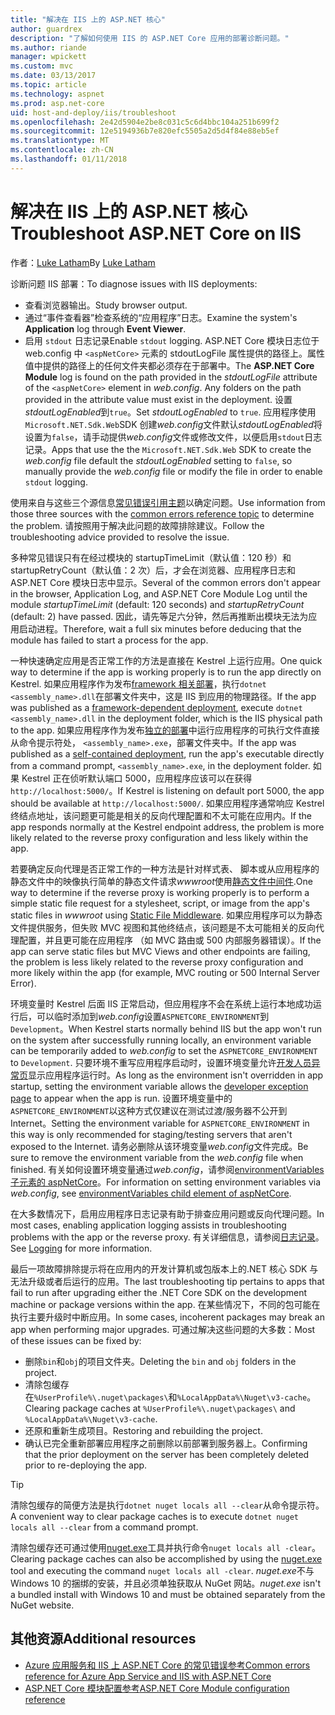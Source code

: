 ```yaml
---
title: "解决在 IIS 上的 ASP.NET 核心"
author: guardrex
description: "了解如何使用 IIS 的 ASP.NET Core 应用的部署诊断问题。"
ms.author: riande
manager: wpickett
ms.custom: mvc
ms.date: 03/13/2017
ms.topic: article
ms.technology: aspnet
ms.prod: asp.net-core
uid: host-and-deploy/iis/troubleshoot
ms.openlocfilehash: 2e42d5904e2be8c031c5c6d4bbc104a251b699f2
ms.sourcegitcommit: 12e5194936b7e820efc5505a2d5d4f84e88eb5ef
ms.translationtype: MT
ms.contentlocale: zh-CN
ms.lasthandoff: 01/11/2018
---
```

# <a name="troubleshoot-aspnet-core-on-iis"></a><span data-ttu-id="bd974-103">解决在 IIS 上的 ASP.NET 核心</span><span class="sxs-lookup"><span data-stu-id="bd974-103">Troubleshoot ASP.NET Core on IIS</span></span>

<span data-ttu-id="bd974-104">作者：[Luke Latham](https://github.com/guardrex)</span><span class="sxs-lookup"><span data-stu-id="bd974-104">By [Luke Latham](https://github.com/guardrex)</span></span>

<span data-ttu-id="bd974-105">诊断问题 IIS 部署：</span><span class="sxs-lookup"><span data-stu-id="bd974-105">To diagnose issues with IIS deployments:</span></span>

* <span data-ttu-id="bd974-106">查看浏览器输出。</span><span class="sxs-lookup"><span data-stu-id="bd974-106">Study browser output.</span></span>
* <span data-ttu-id="bd974-107">通过“事件查看器”检查系统的“应用程序”日志。</span><span class="sxs-lookup"><span data-stu-id="bd974-107">Examine the system's **Application** log through **Event Viewer**.</span></span>
* <span data-ttu-id="bd974-108">启用 `stdout` 日志记录</span><span class="sxs-lookup"><span data-stu-id="bd974-108">Enable `stdout` logging.</span></span> <span data-ttu-id="bd974-109">ASP.NET Core 模块日志位于 web.config 中 `<aspNetCore>` 元素的 stdoutLogFile 属性提供的路径上。属性值中提供的路径上的任何文件夹都必须存在于部署中。</span><span class="sxs-lookup"><span data-stu-id="bd974-109">The **ASP.NET Core Module** log is found on the path provided in the *stdoutLogFile* attribute of the `<aspNetCore>` element in *web.config*. Any folders on the path provided in the attribute value must exist in the deployment.</span></span> <span data-ttu-id="bd974-110">设置*stdoutLogEnabled*到`true`。</span><span class="sxs-lookup"><span data-stu-id="bd974-110">Set *stdoutLogEnabled* to `true`.</span></span> <span data-ttu-id="bd974-111">应用程序使用`Microsoft.NET.Sdk.Web`SDK 创建*web.config*文件默认*stdoutLogEnabled*将设置为`false`，请手动提供*web.config*文件或修改文件，以便启用`stdout`日志记录。</span><span class="sxs-lookup"><span data-stu-id="bd974-111">Apps that use the the `Microsoft.NET.Sdk.Web` SDK to create the *web.config* file default the *stdoutLogEnabled* setting to `false`, so manually provide the *web.config* file or modify the file in order to enable `stdout` logging.</span></span>

<span data-ttu-id="bd974-112">使用来自与这些三个源信息[常见错误引用主题](xref:host-and-deploy/azure-iis-errors-reference)以确定问题。</span><span class="sxs-lookup"><span data-stu-id="bd974-112">Use information from those three sources with the [common errors reference topic](xref:host-and-deploy/azure-iis-errors-reference) to determine the problem.</span></span> <span data-ttu-id="bd974-113">请按照用于解决此问题的故障排除建议。</span><span class="sxs-lookup"><span data-stu-id="bd974-113">Follow the troubleshooting advice provided to resolve the issue.</span></span>

<span data-ttu-id="bd974-114">多种常见错误只有在经过模块的 startupTimeLimit（默认值：120 秒）和 startupRetryCount（默认值：2 次）后，才会在浏览器、应用程序日志和 ASP.NET Core 模块日志中显示。</span><span class="sxs-lookup"><span data-stu-id="bd974-114">Several of the common errors don't appear in the browser, Application Log, and ASP.NET Core Module Log until the module *startupTimeLimit* (default: 120 seconds) and *startupRetryCount* (default: 2) have passed.</span></span> <span data-ttu-id="bd974-115">因此，请先等足六分钟，然后再推断出模块无法为应用启动进程。</span><span class="sxs-lookup"><span data-stu-id="bd974-115">Therefore, wait a full six minutes before deducing that the module has failed to start a process for the app.</span></span>

<span data-ttu-id="bd974-116">一种快速确定应用是否正常工作的方法是直接在 Kestrel 上运行应用。</span><span class="sxs-lookup"><span data-stu-id="bd974-116">One quick way to determine if the app is working properly is to run the app directly on Kestrel.</span></span> <span data-ttu-id="bd974-117">如果应用程序作为发布[framework 相关部署](/dotnet/core/deploying/#framework-dependent-deployments-fdd)，执行`dotnet <assembly_name>.dll`在部署文件夹中，这是 IIS 到应用的物理路径。</span><span class="sxs-lookup"><span data-stu-id="bd974-117">If the app was published as a [framework-dependent deployment](/dotnet/core/deploying/#framework-dependent-deployments-fdd), execute `dotnet <assembly_name>.dll` in the deployment folder, which is the IIS physical path to the app.</span></span> <span data-ttu-id="bd974-118">如果应用程序作为发布[独立的部署](/dotnet/core/deploying/#self-contained-deployments-scd)中运行应用程序的可执行文件直接从命令提示符处， `<assembly_name>.exe`，部署文件夹中。</span><span class="sxs-lookup"><span data-stu-id="bd974-118">If the app was published as a [self-contained deployment](/dotnet/core/deploying/#self-contained-deployments-scd), run the app's executable directly from a command prompt, `<assembly_name>.exe`, in the deployment folder.</span></span> <span data-ttu-id="bd974-119">如果 Kestrel 正在侦听默认端口 5000，应用程序应该可以在获得`http://localhost:5000/`。</span><span class="sxs-lookup"><span data-stu-id="bd974-119">If Kestrel is listening on default port 5000, the app should be available at `http://localhost:5000/`.</span></span> <span data-ttu-id="bd974-120">如果应用程序通常响应 Kestrel 终结点地址，该问题更可能是相关的反向代理配置和不太可能在应用内。</span><span class="sxs-lookup"><span data-stu-id="bd974-120">If the app responds normally at the Kestrel endpoint address, the problem is more likely related to the reverse proxy configuration and less likely within the app.</span></span>

<span data-ttu-id="bd974-121">若要确定反向代理是否正常工作的一种方法是针对样式表、 脚本或从应用程序的静态文件中的映像执行简单的静态文件请求*wwwroot*使用[静态文件中间件](xref:fundamentals/static-files).</span><span class="sxs-lookup"><span data-stu-id="bd974-121">One way to determine if the reverse proxy is working properly is to perform a simple static file request for a stylesheet, script, or image from the app's static files in *wwwroot* using [Static File Middleware](xref:fundamentals/static-files).</span></span> <span data-ttu-id="bd974-122">如果应用程序可以为静态文件提供服务，但失败 MVC 视图和其他终结点，该问题是不太可能相关的反向代理配置，并且更可能在应用程序 （如 MVC 路由或 500 内部服务器错误）。</span><span class="sxs-lookup"><span data-stu-id="bd974-122">If the app can serve static files but MVC Views and other endpoints are failing, the problem is less likely related to the reverse proxy configuration and more likely within the app (for example, MVC routing or 500 Internal Server Error).</span></span>

<span data-ttu-id="bd974-123">环境变量时 Kestrel 后面 IIS 正常启动，但应用程序不会在系统上运行本地成功运行后，可以临时添加到*web.config*设置`ASPNETCORE_ENVIRONMENT`到`Development`。</span><span class="sxs-lookup"><span data-stu-id="bd974-123">When Kestrel starts normally behind IIS but the app won't run on the system after successfully running locally, an environment variable can be temporarily added to *web.config* to set the `ASPNETCORE_ENVIRONMENT` to `Development`.</span></span> <span data-ttu-id="bd974-124">只要环境不重写应用程序启动时，设置环境变量允许[开发人员异常页](xref:fundamentals/error-handling)显示应用程序运行时。</span><span class="sxs-lookup"><span data-stu-id="bd974-124">As long as the environment isn't overridden in app startup, setting the environment variable allows the [developer exception page](xref:fundamentals/error-handling) to appear when the app is run.</span></span> <span data-ttu-id="bd974-125">设置环境变量中的`ASPNETCORE_ENVIRONMENT`以这种方式仅建议在测试过渡/服务器不公开到 Internet。</span><span class="sxs-lookup"><span data-stu-id="bd974-125">Setting the environment variable for `ASPNETCORE_ENVIRONMENT` in this way is only recommended for staging/testing servers that aren't exposed to the Internet.</span></span> <span data-ttu-id="bd974-126">请务必删除从该环境变量*web.config*文件完成。</span><span class="sxs-lookup"><span data-stu-id="bd974-126">Be sure to remove the environment variable from the *web.config* file when finished.</span></span> <span data-ttu-id="bd974-127">有关如何设置环境变量通过*web.config*，请参阅[environmentVariables 子元素的 aspNetCore](xref:host-and-deploy/aspnet-core-module#setting-environment-variables)。</span><span class="sxs-lookup"><span data-stu-id="bd974-127">For information on setting environment variables via *web.config*, see [environmentVariables child element of aspNetCore](xref:host-and-deploy/aspnet-core-module#setting-environment-variables).</span></span>

<span data-ttu-id="bd974-128">在大多数情况下，启用应用程序日志记录有助于排查应用问题或反向代理问题。</span><span class="sxs-lookup"><span data-stu-id="bd974-128">In most cases, enabling application logging assists in troubleshooting problems with the app or the reverse proxy.</span></span> <span data-ttu-id="bd974-129">有关详细信息，请参阅[日志记录](xref:fundamentals/logging/index)。</span><span class="sxs-lookup"><span data-stu-id="bd974-129">See [Logging](xref:fundamentals/logging/index) for more information.</span></span>

<span data-ttu-id="bd974-130">最后一项故障排除提示将在应用内的开发计算机或包版本上的.NET 核心 SDK 与无法升级或者后运行的应用。</span><span class="sxs-lookup"><span data-stu-id="bd974-130">The last troubleshooting tip pertains to apps that fail to run after upgrading either the .NET Core SDK on the development machine or package versions within the app.</span></span> <span data-ttu-id="bd974-131">在某些情况下，不同的包可能在执行主要升级时中断应用。</span><span class="sxs-lookup"><span data-stu-id="bd974-131">In some cases, incoherent packages may break an app when performing major upgrades.</span></span> <span data-ttu-id="bd974-132">可通过解决这些问题的大多数：</span><span class="sxs-lookup"><span data-stu-id="bd974-132">Most of these issues can be fixed by:</span></span>

* <span data-ttu-id="bd974-133">删除`bin`和`obj`的项目文件夹。</span><span class="sxs-lookup"><span data-stu-id="bd974-133">Deleting the `bin` and `obj` folders in the project.</span></span>
* <span data-ttu-id="bd974-134">清除包缓存在`%UserProfile%\.nuget\packages\`和`%LocalAppData%\Nuget\v3-cache`。</span><span class="sxs-lookup"><span data-stu-id="bd974-134">Clearing package caches at `%UserProfile%\.nuget\packages\` and `%LocalAppData%\Nuget\v3-cache`.</span></span>
* <span data-ttu-id="bd974-135">还原和重新生成项目。</span><span class="sxs-lookup"><span data-stu-id="bd974-135">Restoring and rebuilding the project.</span></span>
* <span data-ttu-id="bd974-136">确认已完全重新部署应用程序之前删除以前部署到服务器上。</span><span class="sxs-lookup"><span data-stu-id="bd974-136">Confirming that the prior deployment on the server has been completely deleted prior to re-deploying the app.</span></span>

> [!TIP]
> <span data-ttu-id="bd974-137">清除包缓存的简便方法是执行`dotnet nuget locals all --clear`从命令提示符。</span><span class="sxs-lookup"><span data-stu-id="bd974-137">A convenient way to clear package caches is to execute `dotnet nuget locals all --clear` from a command prompt.</span></span>
> 
> <span data-ttu-id="bd974-138">清除包缓存还可通过使用[nuget.exe](https://www.nuget.org/downloads)工具并执行命令`nuget locals all -clear`。</span><span class="sxs-lookup"><span data-stu-id="bd974-138">Clearing package caches can also be accomplished by using the [nuget.exe](https://www.nuget.org/downloads) tool and executing the command `nuget locals all -clear`.</span></span> <span data-ttu-id="bd974-139">*nuget.exe*不与 Windows 10 的捆绑的安装，并且必须单独获取从 NuGet 网站。</span><span class="sxs-lookup"><span data-stu-id="bd974-139">*nuget.exe* isn't a bundled install with Windows 10 and must be obtained separately from the NuGet website.</span></span>
<!--
> [!TIP]
> A convenient way to clear package caches is to:
>
> * Obtain the *NuGet.exe* tool from [NuGet.org](https://www.nuget.org/).
> * Add the path to *NuGet.exe* to the system PATH.
> * Execute `nuget locals all -clear` from a command prompt.
>
> Alternatively, execute `dotnet nuget locals all --clear` from a command prompt without obtaining *NuGet.exe*. -->

## <a name="additional-resources"></a><span data-ttu-id="bd974-140">其他资源</span><span class="sxs-lookup"><span data-stu-id="bd974-140">Additional resources</span></span>

* [<span data-ttu-id="bd974-141">Azure 应用服务和 IIS 上 ASP.NET Core 的常见错误参考</span><span class="sxs-lookup"><span data-stu-id="bd974-141">Common errors reference for Azure App Service and IIS with ASP.NET Core</span></span>](xref:host-and-deploy/azure-iis-errors-reference)
* [<span data-ttu-id="bd974-142">ASP.NET Core 模块配置参考</span><span class="sxs-lookup"><span data-stu-id="bd974-142">ASP.NET Core Module configuration reference</span></span>](xref:host-and-deploy/aspnet-core-module)
